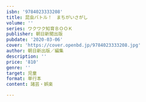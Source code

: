 ```yaml
---
isbn: '9784023333208'
title: 昆虫バトル！　まちがいさがし
volume: ''
series: ワクワク知育ＢＯＯＫ
publisher: 朝日新聞出版
pubdate: '2020-03-06'
cover: 'https://cover.openbd.jp/9784023333208.jpg'
author: 朝日新出版／編集
description: ''
price: '810'
genre: ''
target: 児童
format: 単行本
content: 諸芸・娯楽

---
```

